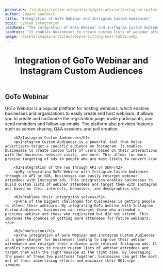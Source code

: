 ```yaml
---
permalink: /landings/system-integrations/goto-webinar/instagram-custom-audiences
author: Edward Saunders
title: "Integration of GoTo Webinar and Instagram Custom Audiences"
topic: System Integration
leadhead: "The integration of GoTo Webinar and Instagram Custom Audiences is a game-changer for businesses looking to improve their webinar attendance and retarget their audience with relevant Instagram ads"
leadtext: "It enables businesses to create custom lists of webinar attendees and target them with the right message at the right time. By leveraging the power of these two platforms together, businesses can get the most out of their advertising efforts and maximize their ROI."
image: /assets/images/articles/people-sitting-near-table.webp
---
```

<div class="arttext">	<header>
		<h1>Integration of GoTo Webinar and Instagram Custom Audiences</h1>
	</header>
	<main>
		<h2>GoTo Webinar</h2>
		<p>GoTo Webinar is a popular platform for hosting webinars, which enables businesses and organizations to easily create and host webinars. It allows you to create and customize the registration page, invite participants, and send reminders and follow-up emails. The platform also provides features such as screen sharing, Q&A sessions, and poll creation.</p>

		<h2>Instagram Custom Audiences</h2>
		<p>Instagram Custom Audiences is a powerful tool that helps advertisers target a specific audience on Instagram. It enables businesses to create custom lists of users based on their interactions with the business, website visits, and more. This allows for more precise targeting of ads to people who are most likely to convert.</p>

		<h2>Integration of the Two through API or SDK</h2>
		<p>By integrating GoTo Webinar with Instagram Custom Audiences through an API or SDK, businesses can easily retarget webinar attendees with Instagram ads. This integration enables businesses to build custom lists of webinar attendees and target them with Instagram ads based on their interests, behaviors, and demographics.</p>

		<h2>Problems their integration solves</h2>
		<p>One of the biggest challenges for businesses is getting people to attend their webinars. By integrating GoTo Webinar with Instagram Custom Audiences, businesses can retarget those who attended a previous webinar and those who registered but did not attend. This improves the chances of getting more attendees for future webinars.</p>

		<h2>Conclusion</h2>
		<p>The integration of GoTo Webinar and Instagram Custom Audiences is a game-changer for businesses looking to improve their webinar attendance and retarget their audience with relevant Instagram ads. It enables businesses to create custom lists of webinar attendees and target them with the right message at the right time. By leveraging the power of these two platforms together, businesses can get the most out of their advertising efforts and maximize their ROI.</p>
	</main>
</div>